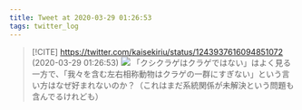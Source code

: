 ```yaml
---
title: Tweet at 2020-03-29 01:26:53
tags: twitter_log
---
```


> [!CITE] https://twitter.com/kaisekiriu/status/1243937616094851072 (2020-03-29 01:26:53)
> ![](https://twitter.com/kaisekiriu/status/1243937616094851072)
> 「クシクラゲはクラゲではない」はよく見る一方で、「我々を含む左右相称動物はクラゲの一群にすぎない」という言い方はなぜ好まれないのか？（これはまだ系統関係が未解決という問題も含んでるけれども）
